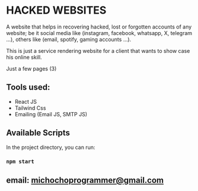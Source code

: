 # HACKED WEBSITES

A website that helps in recovering hacked, lost or forgotten accounts  of any website; be it social media like (instagram, facebook, whatsapp, X, telegram ...), others like (email, spotify, gaming accounts …).

This is just a service rendering website for a client that wants to show case his online skill.

Just a few pages (3)

## Tools used:
* React JS
* Tailwind Css
* Emailing (Email JS, SMTP JS)
## Available Scripts

In the project directory, you can run:

### `npm start`

## email: michochoprogrammer@gmail.com